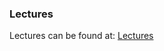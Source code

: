 ### Lectures
Lectures can be found at: 
[Lectures](https://www.cis.upenn.edu/~cis194/spring13/lectures.html)